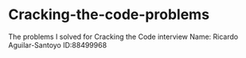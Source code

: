 # Cracking-the-code-problems
The problems I solved for Cracking the Code interview
Name: Ricardo Aguilar-Santoyo
ID:88499968
